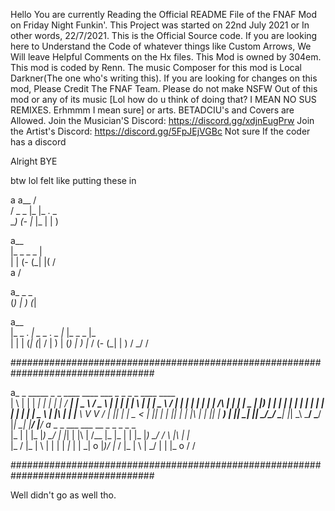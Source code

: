 Hello You are currently Reading the Official README File of the FNAF Mod on Friday Night Funkin'. 
This Project was started on 22nd July 2021 or In other words, 22/7/2021.
This is the Official Source code. 
If you are looking here to Understand the Code of whatever things like Custom Arrows, We Will leave Helpful Comments on the Hx files. 
This Mod is owned by 304em. 
This mod is coded by Renn. 
The music Composer for this mod is Local Darkner(The one who's writing this). 
If you are looking for changes on this mod, Please Credit The FNAF Team. 
Please do not make NSFW Out of this mod or any of its music [Lol how do u think of doing that? I MEAN NO SUS REMIXES. Erhmmm I mean sure] or arts.
BETADCIU's and Covers are Allowed. Join the Musician'S Discord: https://discord.gg/xdjnEugPrw
Join the Artist's Discord: https://discord.gg/5FpJEjVGBc
Not sure If the coder has a discord

Alright BYE

btw lol felt like putting these in




a
a__                 /                                  
/ _   _ |_ |_ .  _                                     
\__) (- |_ |_ | | )                                    
                                                       
a__                                                    
|_   _  _  _  |                                        
|   |  (- (_| |( \/                                    
a                /                                     
                                                       
a_   _     _                                           
(_) | )   (_|                                          
                                                       
a__                                                    
|_   _ .  _|  _        _  .  _  |_  |_       _  _  |_  
|   |  | (_| (_| \/   | ) | (_) | ) |_   \/ (- (_| | ) 
                 /          _/           /             




##################################################################################
                                                                                  
a_   _   _____   _      _    ____   ____     ___    _   _   _   _   ____    ____  
| \ | | | ____| | |    | |  / ___| |  _ \   / _ \  | | | | | \ | | |  _ \  / ___| 
|  \| | |  _|   | | /\ | | | |  _  | |_) | | | | | | | | | |  \| | | | | | \___ \ 
| |\  | | |___   \ V  V /  | |_| | |  _ <  | |_| | | |_| | | |\  | | |_| |  ___) |
|_| \_| |_____|   \_/\_/    \____| |_| \_\  \___/   \___/  |_| \_| |____/  |____/ 
a_       _  _     ___    ___       __              _       _  _       _        _  
|_ |  | |_ |_) \_/ | |_|  |  |\ | /__     |_      |_ |  | |_ |_) \_/ / \ |\ | |_  
|_  \/  |_ | \  |  | | | _|_ | \| \_| o   |_)\/   |_  \/  |_ | \  |  \_/ | \| |_ o
                                      /      /                                    
                                                                                  
##################################################################################



Well didn't go as well tho.
